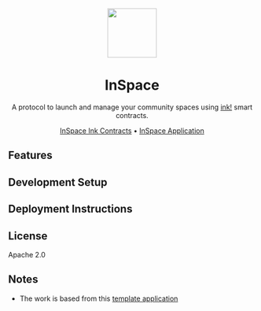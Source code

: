 <br/>

<p align="center">
  <img src="https://github.com/CoongCrafts/inspaciness/assets/6867026/845fa326-7a44-4139-9bb8-a3c02874d3c4" height="100">
</p>

<h1 align="center">
InSpace
</h1>

<p align="center">
A protocol to launch and manage your community spaces using <a href="https://use.ink">ink!</a> smart contracts.
<p>

<p align="center">
<a href="https://github.com/CoongCrafts/inspace-contracts">InSpace Ink Contracts</a> • <a href="https://inspace.ink">InSpace Application</a>
<p>


## Features

## Development Setup

## Deployment Instructions

## License

Apache 2.0

## Notes
- The work is based from this [template application](https://github.com/CoongCrafts/playground-dapp)




